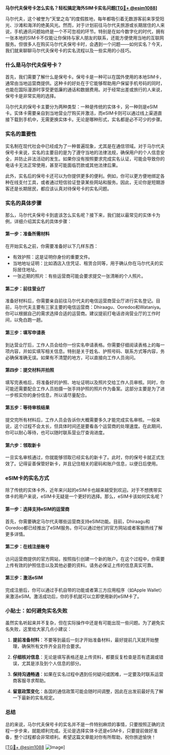 **马尔代夫保号卡怎么实名？轻松搞定海外SIM卡实名问题[[TG💪+ @esim1088](https://t.me/s/esim1088)]**

马尔代夫，这个被誉为“天堂之岛”的度假胜地，每年都吸引着无数游客前来享受阳光、沙滩和海洋的绝美风光。然而，对于计划前往马尔代夫旅游或长期居住的人来说，手机通讯问题始终是一个不可忽视的环节。特别是在如今数字化的时代，拥有一张本地的SIM卡不仅能让你保持与家人朋友的联系，还能方便使用当地的互联网服务。但很多人在购买马尔代夫保号卡时，会遇到一个问题——如何实名？今天，我们就来聊聊马尔代夫保号卡的实名流程以及一些实用的小技巧。

### 什么是马尔代夫保号卡？

首先，我们需要了解什么是保号卡。保号卡是一种可以在国外使用的本地SIM卡，通常由当地运营商提供。这种卡的好处在于它能够帮助用户保留手机号码的同时，也能在国际漫游时享受更低廉的通话和数据费用。对于经常出差或旅行的人来说，保号卡是非常实用的选择。

马尔代夫的保号卡主要分为两种类型：一种是传统的实体卡，另一种则是eSIM卡。实体卡需要亲自到当地营业厅购买并激活，而eSIM卡则可以通过线上渠道直接下载到手机中，无需更换实体卡。无论是哪种形式，实名都是必不可少的步骤。

### 实名的重要性

实名制在现代社会中已经成为了一种普遍现象，尤其是在通信领域。对于马尔代夫保号卡来说，实名的主要目的是为了遵守当地的法律法规，确保用户的个人信息安全，并防止非法活动的发生。如果你没有按照要求完成实名认证，可能会导致你的电话卡无法正常使用，甚至可能面临罚款或其他法律后果。

此外，实名后的保号卡还可以为你提供更多的便利。例如，你可以更方便地绑定各种在线支付工具，或者通过短信验证登录某些网站和服务。因此，无论你是短期游客还是长期居民，都应该认真对待保号卡的实名问题。

### 实名的具体步骤

那么，马尔代夫保号卡到底该怎么实名呢？接下来，我们就以最常见的实体卡为例，详细介绍其实名的具体步骤：

#### 第一步：准备所需材料

在开始实名之前，你需要准备好以下几样东西：
- 有效护照：这是证明你身份的重要文件。
- 当地地址证明：比如酒店入住凭证、租赁合同等，用于确认你在马尔代夫的实际居住地址。
- 一张近期的照片：有些运营商可能会要求提交一张清晰的个人照片。

#### 第二步：前往营业厅

准备好材料后，你需要亲自前往马尔代夫的电信运营商营业厅进行实名登记。目前，马尔代夫主要有三家主要的电信运营商：Dhiraagu、Ooredoo和Wataniya。你可以根据自己的需求选择合适的运营商。建议提前打电话咨询营业厅的工作时间，以免白跑一趟。

#### 第三步：填写申请表

到达营业厅后，工作人员会给你一份实名申请表格。你需要仔细阅读表格上的每一项内容，并如实填写相关信息。特别是关于姓名、护照号码、联系方式等内容，务必确保准确无误。如果有不清楚的地方，可以直接向工作人员询问。

#### 第四步：提交材料并拍照

填写完表格后，将准备好的护照、地址证明以及照片交给工作人员审核。同时，你可能还需要配合工作人员拍摄一张手持护照的照片作为备案。这部分主要是为了进一步核实你的身份信息，所以请尽量配合。

#### 第五步：等待审核结果

提交完所有材料后，工作人员会告诉你大概需要多久才能完成实名审核。一般来说，这个过程不会太长，但具体时间还是要看各个运营商的处理速度。在此期间，你可以耐心等待，也可以随时联系营业厅查询进度。

#### 第六步：领取新卡

一旦实名审核通过，你就能够领取已经实名的新卡了。此时，你的保号卡就正式生效了。记得妥善保管好新卡，并且记住相关的密码和账户信息，以便日后使用。

### eSIM卡的实名方式

除了传统的实体卡外，近年来兴起的eSIM卡也越来越受到欢迎。对于不想携带实体卡的用户来说，eSIM卡无疑是一个更好的选择。那么，eSIM卡该如何实名呢？

#### 第一步：选择支持eSIM的运营商

首先，你需要确定马尔代夫哪些运营商支持eSIM功能。目前，Dhiraagu和Ooredoo都已经推出了eSIM服务。你可以通过他们的官方网站或者客服热线了解更多详情。

#### 第二步：在线注册账号

访问运营商提供的官方网站，按照指引创建一个新的账户。在这个过程中，你需要上传有效的护照信息以及其他必要的资料。请务必保证上传的信息真实可靠。

#### 第三步：激活eSIM

完成注册后，你可以通过手机自带的功能或者第三方应用程序（如Apple Wallet）来激活eSIM。激活成功后，你的手机就可以立即使用新的eSIM卡了。

### 小贴士：如何避免实名失败

虽然实名听起来并不复杂，但在实际操作中还是有可能出现一些问题。为了避免实名失败，这里给大家几点小建议：

1. **提前准备材料**：不要等到最后一刻才开始准备材料，最好提前几天就开始整理，确保所有文件齐全且符合要求。
   
2. **仔细核对信息**：无论是填写表格还是上传资料，都要反复检查是否有遗漏或错误，尤其是涉及到个人信息的部分。

3. **保持沟通畅通**：如果在实名过程中遇到任何疑问或困难，一定要及时联系运营商客服寻求帮助。

4. **留意政策变化**：各国的通信政策可能会随时间调整，因此在出发前最好先了解一下最新的实名规定。

### 总结

总的来说，马尔代夫保号卡的实名并不是一件特别麻烦的事情，只要按照正确的流程一步步来，就能顺利完成。无论是选择实体卡还是eSIM卡，只要提前做好准备，整个过程都会非常顺利。希望这篇文章能对你有所帮助，祝你旅途愉快！

[[TG💪+ @esim1088](https://t.me/s/esim1088) ![Image](https://i.postimg.cc/4NQfJmqS/Snipaste-2025-05-13-00-14-12.png)]